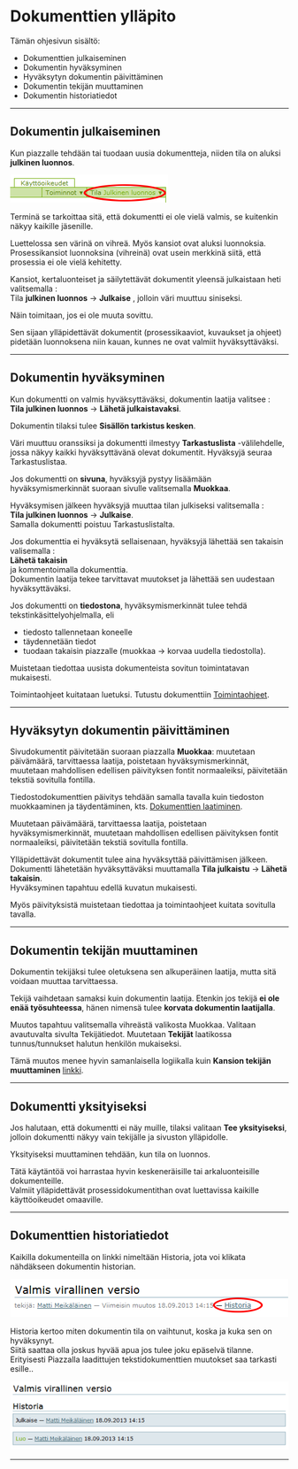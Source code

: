 # Dokumenttien ylläpito

Tämän ohjesivun sisältö:

- Dokumenttien julkaiseminen
- Dokumentin hyväksyminen
- Hyväksytyn dokumentin päivittäminen
- Dokumentin tekijän muuttaminen
- Dokumentin historiatiedot

----

## Dokumentin julkaiseminen

Kun piazzalle tehdään tai tuodaan uusia dokumentteja, niiden tila on aluksi **julkinen luonnos**.

![Image](kuvat/kuva-135.png)

Terminä se tarkoittaa sitä, että dokumentti ei ole vielä valmis, se kuitenkin näkyy kaikille jäsenille.

Luettelossa sen värinä on vihreä.
Myös kansiot ovat aluksi luonnoksia.
Prosessikansiot luonnoksina (vihreinä) ovat usein merkkinä siitä, että prosessia ei ole vielä kehitetty.

Kansiot, kertaluonteiset ja säilytettävät dokumentit yleensä julkaistaan heti valitsemalla :<br>
Tila __julkinen luonnos__ -> __Julkaise__ , jolloin väri muuttuu siniseksi.

Näin toimitaan, jos ei ole muuta sovittu.

Sen sijaan ylläpidettävät dokumentit (prosessikaaviot, kuvaukset ja ohjeet) pidetään luonnoksena niin kauan, kunnes ne ovat valmiit hyväksyttäväksi.

----

## Dokumentin hyväksyminen

Kun dokumentti on valmis hyväksyttäväksi, dokumentin laatija valitsee :<br>
**Tila julkinen luonnos** -> **Lähetä julkaistavaksi**.

Dokumentin tilaksi tulee **Sisällön tarkistus kesken**.

Väri muuttuu oranssiksi ja dokumentti ilmestyy **Tarkastuslista** -välilehdelle, jossa näkyy kaikki hyväksyttävänä olevat dokumentit.
Hyväksyjä seuraa Tarkastuslistaa.

Jos dokumentti on **sivuna**, hyväksyjä pystyy lisäämään hyväksymismerkinnät suoraan sivulle valitsemalla __Muokkaa__.

Hyväksymisen jälkeen hyväksyjä muuttaa tilan julkiseksi valitsemalla :<br>
**Tila julkinen luonnos** -> **Julkaise**.<br>
Samalla dokumentti poistuu Tarkastuslistalta. 

Jos dokumenttia ei hyväksytä sellaisenaan, hyväksyjä lähettää sen takaisin valisemalla :<br>
**Lähetä takaisin**<br>
ja kommentoimalla dokumenttia.<br>
Dokumentin laatija tekee tarvittavat muutokset ja lähettää sen uudestaan hyväksyttäväksi.

Jos dokumentti on **tiedostona**, hyväksymismerkinnät tulee tehdä tekstinkäsittelyohjelmalla, eli 

* tiedosto tallennetaan koneelle
* täydennetään tiedot
* tuodaan takaisin piazzalle (muokkaa -> korvaa uudella tiedostolla).

Muistetaan tiedottaa uusista dokumenteista sovitun toimintatavan mukaisesti.

Toimintaohjeet kuitataan luetuksi. Tutustu dokumenttiin [Toimintaohjeet](toimintaohjeet).

----

## Hyväksytyn dokumentin päivittäminen

Sivudokumentit päivitetään suoraan piazzalla **Muokkaa**: muutetaan päivämäärä, tarvittaessa laatija, poistetaan hyväksymismerkinnät, muutetaan mahdollisen edellisen päivityksen fontit normaaleiksi, päivitetään tekstiä sovitulla fontilla.

Tiedostodokumenttien päivitys tehdään samalla tavalla kuin tiedoston muokkaaminen ja täydentäminen, kts. [Dokumenttien laatiminen](dokumentin_tekeminen).

Muutetaan päivämäärä, tarvittaessa laatija, poistetaan hyväksymismerkinnät, muutetaan mahdollisen edellisen päivityksen fontit normaaleiksi, päivitetään tekstiä sovitulla fontilla.

Ylläpidettävät dokumentit tulee aina hyväksyttää päivittämisen jälkeen.<br>
Dokumentti lähetetään hyväksyttäväksi muuttamalla **Tila julkaistu** -> **Lähetä takaisin**.<br>
Hyväksyminen tapahtuu edellä kuvatun mukaisesti.

Myös päivityksistä muistetaan tiedottaa ja toimintaohjeet kuitata sovitulla tavalla.

----

## Dokumentin tekijän muuttaminen

Dokumentin tekijäksi tulee oletuksena sen alkuperäinen laatija, mutta sitä voidaan muuttaa tarvittaessa.

Tekijä vaihdetaan samaksi kuin dokumentin laatija.
Etenkin jos tekijä __ei ole enää työsuhteessa__, hänen nimensä tulee __korvata dokumentin laatijalla__.

Muutos tapahtuu valitsemalla vihreästä valikosta Muokkaa.
Valitaan avautuvalta sivulta Tekijätiedot.
Muutetaan __Tekijät__ laatikossa tunnus/tunnukset halutun henkilön mukaiseksi.

Tämä muutos menee hyvin samanlaisella logiikalla kuin __Kansion tekijän muuttaminen__ [linkki](kansiot/#kansion-tekijan-muuttaminen).

----

## Dokumentti yksityiseksi

Jos halutaan, että dokumentti ei näy muille, tilaksi valitaan **Tee yksityiseksi**, jolloin dokumentti näkyy vain tekijälle ja sivuston ylläpidolle. 

Yksityiseksi muuttaminen tehdään, kun tila on luonnos.

Tätä käytäntöä voi harrastaa hyvin keskeneräisille tai arkaluonteisille dokumenteille.<br>
Valmiit ylläpidettävät prosessidokumentithan ovat luettavissa kaikille käyttöoikeudet omaaville.

----

## Dokumenttien historiatiedot


Kaikilla dokumenteilla on linkki nimeltään Historia, jota voi klikata nähdäkseen dokumentin historian.

![Image](kuvat/kuva-24a.png)

Historia kertoo miten dokumentin tila on vaihtunut, koska ja kuka sen on hyväksynyt.<br>
Siitä saattaa olla joskus hyvää apua jos tulee joku epäselvä tilanne.<br>
Erityisesti Piazzalla laadittujen tekstidokumenttien muutokset saa tarkasti esille..

![Image](kuvat/kuva-24.png)

----
